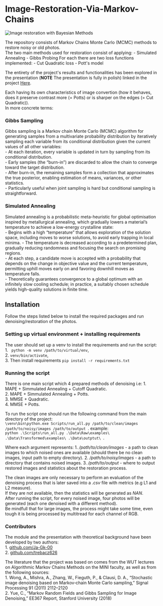 ﻿# Image-Restoration-Via-Markov-Chains

![Image restoration with Bayesian Methods](denoising.png "Denoising with MCMC")

The repository consists of Markov Chains Monte Carlo (MCMC) methods to restore noisy or old photos.  
The two main methods used for restoration consist of applying:
    - Simulated Annealing
    - Gibbs Probing
For each there are two loss functions implemented:
    - Cut Quadratic loss
    - Pott's model

The entirety of the project's results and functionalities has been explored in the presentation (**NOTE** The presentation is fully in polish) linked in the project [Here](Presentation.pdf).  

Each having its own characteristics of image convertion (how it behaves, does it preserve contrast more (= Potts) or is sharper on the edges (= Cut Quadratic)).  
In more concrete terms:
### Gibbs Sampling

Gibbs sampling is a Markov chain Monte Carlo (MCMC) algorithm for generating samples from a multivariate probability distribution by iteratively sampling each variable from its conditional distribution given the current values of all other variables:  
    - At each iteration, every variable is updated in turn by sampling from its conditional distribution.  
    - Early samples (the “burn-in”) are discarded to allow the chain to converge toward the target distribution.  
    - After burn-in, the remaining samples form a collection that approximates the true posterior, enabling estimation of means, variances, or other statistics.  
    - Particularly useful when joint sampling is hard but conditional sampling is straightforward.  

### Simulated Annealing
Simulated annealing is a probabilistic meta-heuristic for global optimisation inspired by metallurgical annealing, which gradually lowers a material’s temperature to achieve a low-energy crystalline state:  
    - Begins with a high “temperature” that allows exploration of the solution space, including moves to worse solutions, to avoid early trapping in local minima.
    - The temperature is decreased according to a predetermined plan, gradually reducing randomness and focusing the search on promising regions.  
    - At each step, a candidate move is accepted with a probability that depends on the change in objective value and the current temperature, permitting uphill moves early on and favoring downhill moves as temperature falls.  
    - Theoretically guarantees convergence to a global optimum with an infinitely slow cooling schedule; in practice, a suitably chosen schedule yields high-quality solutions in finite time.


## Installation
Follow the steps listed below to install the required packages and run denoising/restoration of the photos.  

### Setting up virtual environment + installing requirements
The user should set up a venv to install the requirements and run the script: 
    1. ``` python -m venv /path/to/virtual/env```,  
    2. ``` venv/bin/activate ```,  
    3. Then install requirements ```pip install -r requirements.txt ```

### Running the script
There is one main script which 4 prepared methods of denoising i.e: 
    1. MAPE + Simmulated Annealing + Cutoff Quadratic.  
    2. MAPE + Simmulated Annealing + Potts.  
    3. MMSE + Quadratic.  
    4. MMSE + Potts.  

To run the script one should run the following command from the main directory of the project:  
```\venv\bin\python.exe Scripts/run_all.py /path/to/clean/images /path/to/noisy/images /path/to/output ```.
example:  
```python .\Scripts\run_all.py .\Data\Raw\examples\ .\Data\Transformed\examples\ .\Data\outptut\ ```.

Where each argument represents:
    1. */path/to/clean/images* - a path to clean images to which noised ones are available (should there be no clean images, input path to empty directory).
    2. */path/to/noisy/images* - a path to directory that contains noised images.
    3. */path/to/output* - where to output restored images and statistics about the restoration process.

The clean images are only necessary to perform an evaluation of the denoising process that is later saved into a *.csv* file with metrics (e.g L1 and L2 measure).  
If they are not available, then the statistics will be generated as *NAN*.  
After running the script, for every noised image, four photos will be generated (each one denoised with a different method).  
Be mindfull that for large images, the process might take some time, even tough it is being processed by multitread for each channel of RGB.


### Contributors
The module and the presentation with theoretical background have been developed by two authors:  
    1. [github.com/Ja-Gk-00](https://github.com/Ja-Gk-00)  
    2. [github.com/trebacz626](https://github.com/trebacz626)  

The literature that the project was based on comes from the WUT lectures on Algorithmic Markov Chains Methods on the MINI faculty, as well as from the following sources:  
    1. Wong, A., Mishra, A., Zhang, W., Fieguth, P., & Clausi, D. A., “Stochastic image denoising based on Markov‐chain Monte Carlo sampling,” Signal Processing 91 (2011) 2112–2120  
    2. Yue, C., “Markov Random Fields and Gibbs Sampling for Image Denoising,” EE367 Report, Stanford University (2018)  
